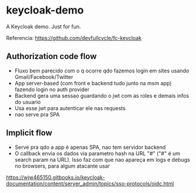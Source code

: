 # keycloak-demo

A Keycloak demo. Just for fun.

Referencia: https://github.com/devfullcycle/fc-keycloak

## Authorization code flow

- Fluxo bem parecido com o q ocorre qdo fazemos login em sites usando Gmail/Facebook/Twitter
- App server-based (com front e backend tudo junto na msm app) fazendo login no auth provider
- Backend gera uma sessao guardando o jwt com as roles e demais infos do usuario
- Usa esse jwt para autenticar ele nas requests
- nao serve pra SPA

## Implicit flow

- Serve pra qdo a app é apenas SPA, nao tem servidor backend
- O callback envia os dados via parametro hash na URL "#" ("#" é um search param na URL). Isso faz com que nao apareça em logs e debugs no browsers, para algum atacante usar


https://wjw465150.gitbooks.io/keycloak-documentation/content/server_admin/topics/sso-protocols/oidc.html
